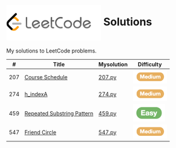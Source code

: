 # <img src= "img/logo.png" width="250" align= "center"> Solutions
  
My solutions to LeetCode problems.

| #  | Title | Mysolution | Difficulty |
|----|-------|------------|------------|
| 207| [Course Schedule](https://leetcode.com/problems/course-schedule/)|[207.py](solutions/207.py)| <img src="img/medium.png" width="90">|
| 274| [h_indexA](https://leetcode.com/problems/h-index/)|[274.py](solutions/274.py)|<img src="img/medium.png" width="90">|
| 459| [Repeated Substring Pattern](https://leetcode.com/problems/repeated-substring-pattern/)|[459.py](solutions/459.py)|<img src="img/easy.png" width="85">|
| 547| [Friend Circle](https://leetcode.com/problems/friend-circles/)|[547.py](solutions/547.py)|<img src="img/medium.png" width="90">|




